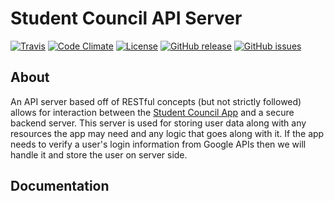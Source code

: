 # Student Council API Server
[![Travis](https://img.shields.io/travis/RSCodingClub/STUCO-Backend.svg?maxAge=2592000&style=flat-square)](https://travis-ci.org/RSCodingClub/STUCO-Backend/)
[![Code Climate](https://img.shields.io/codeclimate/github/RSCodingClub/STUCO-Backend.svg?maxAge=2592000&style=flat-square)](https://codeclimate.com/github/RSCodingClub/STUCO-Backend)
[![License](https://img.shields.io/github/license/rscodingclub/stuco-backend.svg?maxAge=2592000&style=flat-square)](https://raw.githubusercontent.com/RSCodingClub/STUCO-Backend/master/LICENSE)
[![GitHub release](https://img.shields.io/github/release/rscodingclub/stuco-backend.svg?maxAge=2592000&style=flat-square)](https://github.com/RSCodingClub/STUCO-Backend/releases)
[![GitHub issues](https://img.shields.io/github/issues/rscodingclub/stuco-backend.svg?maxAge=2592000&style=flat-square)](https://github.com/rscodingclub/stuco-backend/issues)

## About
An API server based off of RESTful concepts (but not strictly followed) allows for interaction between the [Student Council App](#) and a secure backend server.  This server is used for storing user data along with any resources the app may need and any logic that goes along with it.  If the app needs to verify a user's login information from Google APIs then we will handle it and store the user on server side.

## Documentation
